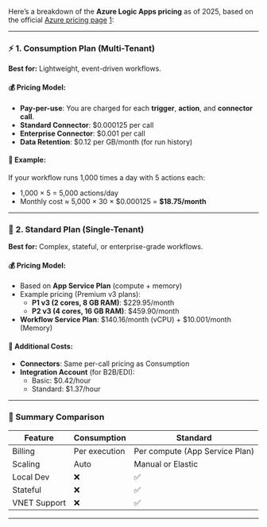 Here’s a breakdown of the **Azure Logic Apps pricing** as of 2025, based on the official [Azure pricing page](https://azure.microsoft.com/en-us/pricing/details/logic-apps/) [1](https://azure.microsoft.com/en-us/pricing/details/logic-apps/):

---

### ⚡ **1. Consumption Plan (Multi-Tenant)**
**Best for:** Lightweight, event-driven workflows.

#### 💰 Pricing Model:
- **Pay-per-use**: You are charged for each **trigger**, **action**, and **connector call**.
- **Standard Connector**: \$0.000125 per call
- **Enterprise Connector**: \$0.001 per call
- **Data Retention**: \$0.12 per GB/month (for run history)

#### 🧾 Example:
If your workflow runs 1,000 times a day with 5 actions each:
- 1,000 × 5 = 5,000 actions/day
- Monthly cost ≈ 5,000 × 30 × \$0.000125 = **\$18.75/month**

---

### 🧱 **2. Standard Plan (Single-Tenant)**
**Best for:** Complex, stateful, or enterprise-grade workflows.

#### 💰 Pricing Model:
- Based on **App Service Plan** (compute + memory)
- Example pricing (Premium v3 plans):
  - **P1 v3 (2 cores, 8 GB RAM)**: \$229.95/month
  - **P2 v3 (4 cores, 16 GB RAM)**: \$459.90/month
- **Workflow Service Plan**: \$140.16/month (vCPU) + \$10.001/month (Memory)

#### 🧾 Additional Costs:
- **Connectors**: Same per-call pricing as Consumption
- **Integration Account** (for B2B/EDI):
  - Basic: \$0.42/hour
  - Standard: \$1.37/hour

---

### 🧠 Summary Comparison

| Feature | Consumption | Standard |
|--------|-------------|----------|
| Billing | Per execution | Per compute (App Service Plan) |
| Scaling | Auto | Manual or Elastic |
| Local Dev | ❌ | ✅ |
| Stateful | ❌ | ✅ |
| VNET Support | ❌ | ✅ |

---

